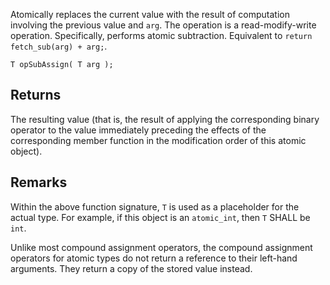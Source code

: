 Atomically replaces the current value with the result of computation involving the previous value and `arg`. The operation is a read-modify-write operation. Specifically, performs atomic subtraction. Equivalent to `return fetch_sub(arg) + arg;`.

```nvgt
T opSubAssign( T arg );
```

## Returns

The resulting value (that is, the result of applying the corresponding binary operator to the value immediately preceding the effects of the corresponding member function in the modification order of this atomic object).

## Remarks

Within the above function signature, `T` is used as a placeholder for the actual type. For example, if this object is an `atomic_int`, then `T` SHALL be `int`.

Unlike most compound assignment operators, the compound assignment operators for atomic types do not return a reference to their left-hand arguments. They return a copy of the stored value instead. 

